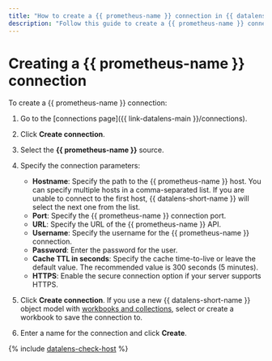 ```yaml
---
title: "How to create a {{ prometheus-name }} connection in {{ datalens-full-name }}"
description: "Follow this guide to create a {{ prometheus-name }} connection."
---
```


# Creating a {{ prometheus-name }} connection

To create a {{ prometheus-name }} connection:

1. Go to the [connections page]({{ link-datalens-main }}/connections).
1. Click **Create connection**.
1. Select the **{{ prometheus-name }}** source.
1. Specify the connection parameters:

   * **Hostname**: Specify the path to the {{ prometheus-name }} host. You can specify multiple hosts in a comma-separated list. If you are unable to connect to the first host, {{ datalens-short-name }} will select the next one from the list.
   * **Port**: Specify the {{ prometheus-name }} connection port.
   * **URL**: Specify the URL of the {{ prometheus-name }} API.
   * **Username**: Specify the username for the {{ prometheus-name }} connection.
   * **Password**: Enter the password for the user.
   * **Cache TTL in seconds**: Specify the cache time-to-live or leave the default value. The recommended value is 300 seconds (5 minutes).
   * **HTTPS**: Enable the secure connection option if your server supports HTTPS.

1. Click **Create connection**. If you use a new {{ datalens-short-name }} object model with [workbooks and collections](../../../datalens/workbooks-collections/index.md), select or create a workbook to save the connection to.
1. Enter a name for the connection and click **Create**.

{% include [datalens-check-host](../../../_includes/datalens/operations/datalens-check-host.md) %}
